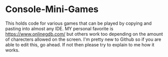 # Console-Mini-Games
This holds code for various games that can be played by copying and pasting into almost any IDE. MY personal favorite is https://www.onlinegdb.com/ but others work too depending on the amount of charecters allowed on the screen. I'm pretty new to Github so if you are able to edit this, go ahead. If not then please try to explain to me how it works.
